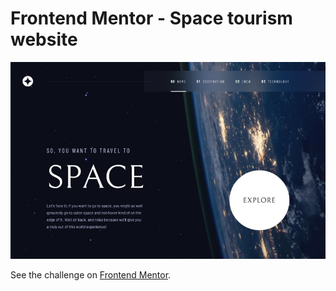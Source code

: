 # Frontend Mentor - Space tourism website

![Design preview for the Space tourism website coding challenge](./preview.jpg)

See the challenge on [Frontend Mentor](https://www.frontendmentor.io).
